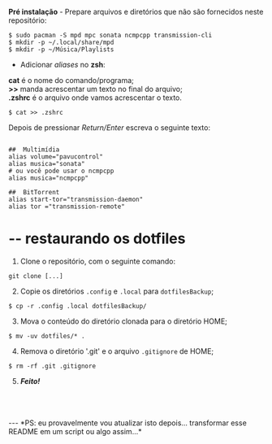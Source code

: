 **Pré instalação** - Prepare arquivos e diretórios que não são fornecidos neste repositório:

```shell
$ sudo pacman -S mpd mpc sonata ncmpcpp transmission-cli
$ mkdir -p ~/.local/share/mpd
$ mkdir -p ~/Música/Playlists
```

- Adicionar *aliases* no **zsh**:

**cat** é o nome do comando/programa;
<br>**>>** manda acrescentar um texto no final do arquivo;
<br>**.zshrc** é o arquivo onde vamos acrescentar o texto.

``` shell
$ cat >> .zshrc
```
Depois de pressionar *Return/Enter* escreva o seguinte texto:

``` shell

## 	Multimídia
alias volume="pavucontrol"
alias musica="sonata"
# ou você pode usar o ncmpcpp
alias musica="ncmpcpp"

##	BitTorrent
alias start-tor="transmission-daemon"
alias tor ="transmission-remote"
```
# -- restaurando os **dotfiles**

1. Clone o repositório, com o seguinte comando:

```shell
git clone [...]
```
2. Copie os diretórios `.config` e `.local` para `dotfilesBackup`;

``` shell
$ cp -r .config .local dotfilesBackup/
```
3. Mova o conteúdo do diretório clonada para o diretório HOME;

``` shell
$ mv -uv dotfiles/* .
```
4. Remova o diretório '.git' e o arquivo `.gitignore` de HOME;

``` shell
$ rm -rf .git .gitignore
```
5. ***Feito!***
<br>
<br>
<br>
---
*PS: eu provavelmente vou atualizar isto depois... transformar esse README em um script ou algo assim...*

